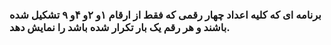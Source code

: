 ### برنامه ای که کلیه اعداد چهار رقمی که فقط از ارقام ۱و ۲و ۴و ۹ تشکیل شده باشند و هر رقم یک بار تکرار شده باشد را نمایش دهد.